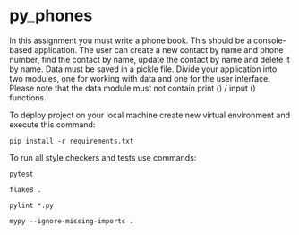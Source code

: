 # py_phones

In this assignment you must write a phone book. This should be a 
console-based application. The user can create a new contact by
 name and phone number, find the contact by name, update the contact 
 by name and delete it by name. Data must be saved in a pickle file.
Divide your application into two modules, one for working with data and 
one for the user interface. Please note that the data module
 must not contain print () / input () functions.

To deploy project on your local machine create new virtual environment and execute this command:

`pip install -r requirements.txt`

To run all style checkers and tests use commands:

`pytest `

`flake8 .`

`pylint *.py`

`mypy --ignore-missing-imports .`
